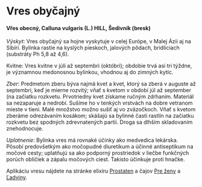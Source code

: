 Vres obyčajný
=============

#### Vřes obecný, Calluna vulgaris (L.) HILL, Šedivník (bresk)

*Výskyt*: Vres obyčajný sa hojne vyskytuje v celej Európe, v Malej Ázii aj na
Sibíri. Bylinka rastie na kyslých pieskoch, jalových pôdach, bridliciach
(substráty Ph 5,8 až 4,6).

Kvitne: Vres kvitne v júli až septembri (októbri); obdobie trvá asi tri týždne,
je významnou medonosnou bylinkou, vhodnou aj do zimných kytíc.

*Zber*: Predmetom zberu býva najmä kvet a kvet, ktorý sa zberá v auguste až
septembri, keď je mierne rozvitý; vňať s kvetom v období júl až september (na
začiatku rozkvetu. Prvotriedny kvet získame ručným zdrhaním. Materiál sa
nezaparuje a nedrobí. Sušíme ho v tenkých vrstvách na dobre vetranom mieste v
tieni. Malé množstvo možno sušiť aj vo zväzočkoch. Vňať s kvetom zberáme
odrezávaním kosákom; skášajú sa bylinné časti rastlín na začiatku rozkvetu bez
spodných zdrevnatených partii. Droga sa dlhším skladovaním znehodnocuje.

*Uplatnenie*: Bylinka vres má rovnaké účinky ako medvedica lekárska. Pôsobí
predovšetkým ako močopudné diuretikum a účinné antiseptikum na močové cesty;
uplatňujú sa ako podporný prostriedok v liečbe funkčných porúch obličiek a
zápalu močových ciest. Takisto účinkuje proti hnačke.

Aplikáciu vresu nájdete na stránke elixíru
[Prostaten](../elixiry/prostaten) a čajov [Pre ženy](../caje/pre-zeny) a
[Ľadviny](../caje/ladviny).

